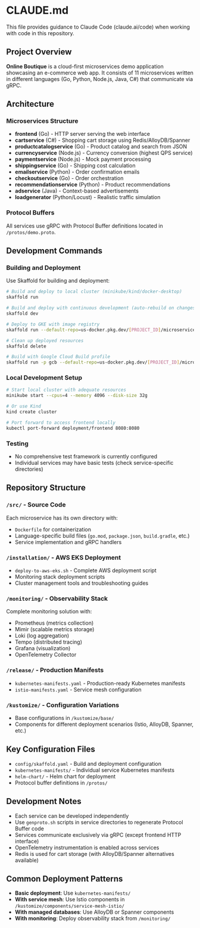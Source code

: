# CLAUDE.md

This file provides guidance to Claude Code (claude.ai/code) when working with code in this repository.

## Project Overview

**Online Boutique** is a cloud-first microservices demo application showcasing an e-commerce web app. It consists of 11 microservices written in different languages (Go, Python, Node.js, Java, C#) that communicate via gRPC.

## Architecture

### Microservices Structure
- **frontend** (Go) - HTTP server serving the web interface
- **cartservice** (C#) - Shopping cart storage using Redis/AlloyDB/Spanner
- **productcatalogservice** (Go) - Product catalog and search from JSON
- **currencyservice** (Node.js) - Currency conversion (highest QPS service)
- **paymentservice** (Node.js) - Mock payment processing
- **shippingservice** (Go) - Shipping cost calculation
- **emailservice** (Python) - Order confirmation emails
- **checkoutservice** (Go) - Order orchestration
- **recommendationservice** (Python) - Product recommendations
- **adservice** (Java) - Context-based advertisements
- **loadgenerator** (Python/Locust) - Realistic traffic simulation

### Protocol Buffers
All services use gRPC with Protocol Buffer definitions located in `/protos/demo.proto`.

## Development Commands

### Building and Deployment
Use Skaffold for building and deployment:

```bash
# Build and deploy to local cluster (minikube/kind/docker-desktop)
skaffold run

# Build and deploy with continuous development (auto-rebuild on changes)
skaffold dev

# Deploy to GKE with image registry
skaffold run --default-repo=us-docker.pkg.dev/[PROJECT_ID]/microservices-demo

# Clean up deployed resources
skaffold delete

# Build with Google Cloud Build profile
skaffold run -p gcb --default-repo=us-docker.pkg.dev/[PROJECT_ID]/microservices-demo
```

### Local Development Setup
```bash
# Start local cluster with adequate resources
minikube start --cpus=4 --memory 4096 --disk-size 32g

# Or use Kind
kind create cluster

# Port forward to access frontend locally
kubectl port-forward deployment/frontend 8080:8080
```

### Testing
- No comprehensive test framework is currently configured
- Individual services may have basic tests (check service-specific directories)

## Repository Structure

### `/src/` - Source Code
Each microservice has its own directory with:
- `Dockerfile` for containerization
- Language-specific build files (`go.mod`, `package.json`, `build.gradle`, etc.)
- Service implementation and gRPC handlers

### `/installation/` - AWS EKS Deployment
- `deploy-to-aws-eks.sh` - Complete AWS deployment script
- Monitoring stack deployment scripts
- Cluster management tools and troubleshooting guides

### `/monitoring/` - Observability Stack
Complete monitoring solution with:
- Prometheus (metrics collection)
- Mimir (scalable metrics storage)  
- Loki (log aggregation)
- Tempo (distributed tracing)
- Grafana (visualization)
- OpenTelemetry Collector

### `/release/` - Production Manifests
- `kubernetes-manifests.yaml` - Production-ready Kubernetes manifests
- `istio-manifests.yaml` - Service mesh configuration

### `/kustomize/` - Configuration Variations
- Base configurations in `/kustomize/base/`
- Components for different deployment scenarios (Istio, AlloyDB, Spanner, etc.)

## Key Configuration Files

- `config/skaffold.yaml` - Build and deployment configuration
- `kubernetes-manifests/` - Individual service Kubernetes manifests
- `helm-chart/` - Helm chart for deployment
- Protocol buffer definitions in `/protos/`

## Development Notes

- Each service can be developed independently
- Use `genproto.sh` scripts in service directories to regenerate Protocol Buffer code
- Services communicate exclusively via gRPC (except frontend HTTP interface)
- OpenTelemetry instrumentation is enabled across services
- Redis is used for cart storage (with AlloyDB/Spanner alternatives available)

## Common Deployment Patterns

- **Basic deployment**: Use `kubernetes-manifests/` 
- **With service mesh**: Use Istio components in `/kustomize/components/service-mesh-istio/`
- **With managed databases**: Use AlloyDB or Spanner components
- **With monitoring**: Deploy observability stack from `/monitoring/`
